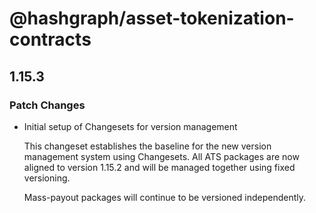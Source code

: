 # @hashgraph/asset-tokenization-contracts

## 1.15.3

### Patch Changes

- Initial setup of Changesets for version management

    This changeset establishes the baseline for the new version management system using Changesets. All ATS packages are now aligned to version 1.15.2 and will be managed together using fixed versioning.

    Mass-payout packages will continue to be versioned independently.
